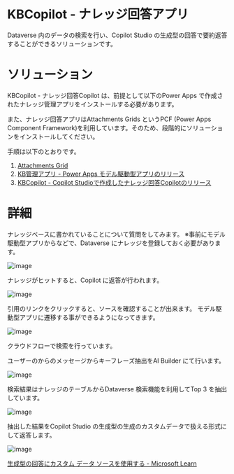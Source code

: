 # KBCopilot - ナレッジ回答アプリ
Dataverse 内のデータの検索を行い、Copilot Studio の生成型の回答で要約返答することができるソリューションです。


# ソリューション

KBCopilot - ナレッジ回答Copilot は、前提として以下のPower Apps で作成されたナレッジ管理アプリをインストールする必要があります。

また、ナレッジ回答アプリはAttachments Grids というPCF (Power Apps Component Framework)を利用しています。そのため、段階的にソリューションをインストールしてください。

手順は以下のとおりです。

1. [Attachments Grid](https://pcf.gallery/attachments-grid/)
2. [KB管理アプリ - Power Apps モデル駆動型アプリのリリース](https://github.com/geekfujiwara/KBCopilot/releases/tag/KBApp)
3. [KBCopilot - Copilot Studioで作成したナレッジ回答Copilotのリリース](https://github.com/geekfujiwara/KBCopilot/releases/tag/KBCopilot)

# 詳細

ナレッジベースに書かれていることについて質問をしてみます。
※事前にモデル駆動型アプリからなどで、Dataverse にナレッジを登録しておく必要があります。

![image](https://github.com/geekfujiwara/KBCopilot/assets/96101315/78d813b6-5106-4eb9-b204-cfe1f868ee3f)

ナレッジがヒットすると、Copilot に返答が行われます。

![image](https://github.com/geekfujiwara/KBCopilot/assets/96101315/2e8c180e-ee0e-4fba-82e5-df6b100b47ab)

引用のリンクをクリックすると、ソースを確認することが出来ます。
モデル駆動型アプリに遷移する事ができるようになってきます。

![image](https://github.com/geekfujiwara/KBCopilot/assets/96101315/633cfb03-680d-4b8b-902b-2104dba72bc8)

クラウドフローで検索を行っています。

ユーザーのからのメッセージからキーフレーズ抽出をAI Builder にて行います。

![image](https://github.com/geekfujiwara/KBCopilot/assets/96101315/83df26e0-85c7-4901-8aca-76772f2d8bdf)

検索結果はナレッジのテーブルからDataverse 検索機能を利用してTop 3 を抽出しています。

![image](https://github.com/geekfujiwara/KBCopilot/assets/96101315/3abd1b5e-1d08-4e00-9a2e-e74361b8ea93)

抽出した結果をCopilot Studio の生成型の生成のカスタムデータで扱える形式にして返答します。

![image](https://github.com/geekfujiwara/KBCopilot/assets/96101315/342cb7a9-09f7-4bda-ae4f-109842764e6f)

[生成型の回答にカスタム データ ソースを使用する - Microsoft Learn](https://learn.microsoft.com/ja-jp/microsoft-copilot-studio/nlu-generative-answers-custom-data)

